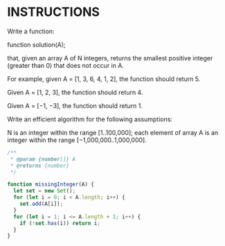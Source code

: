 # INSTRUCTIONS

Write a function:

function solution(A);

that, given an array A of N integers, returns the smallest positive integer (greater than 0) that does not occur in A.

For example, given A = [1, 3, 6, 4, 1, 2], the function should return 5.

Given A = [1, 2, 3], the function should return 4.

Given A = [−1, −3], the function should return 1.

Write an efficient algorithm for the following assumptions:

N is an integer within the range [1..100,000];
each element of array A is an integer within the range [−1,000,000..1,000,000].

``` javascript
/**
 * @param {number[]} A
 * @returns {number}
 */

function missingInteger(A) {
  let set = new Set();
  for (let i = 0; i < A.length; i++) {
    set.add(A[i]);
  }
  for (let i = 1; i <= A.length + 1; i++) {
    if (!set.has(i)) return i;
  }
}
```
